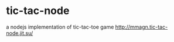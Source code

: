 tic-tac-node
============

a nodejs implementation of tic-tac-toe game
http://mmagn.tic-tac-node.jit.su/